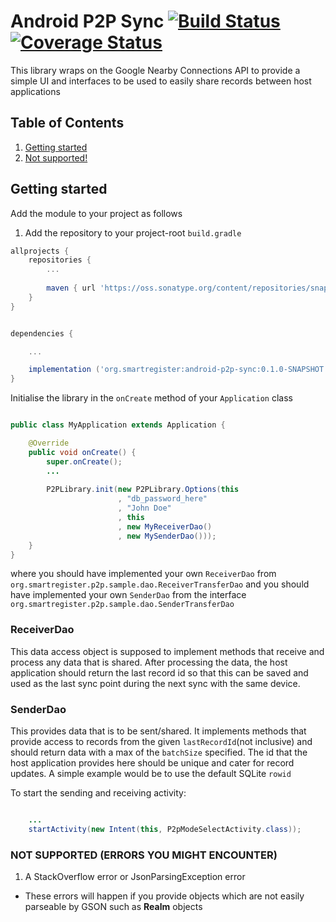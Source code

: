 # Android P2P Sync [![Build Status](https://travis-ci.org/OpenSRP/android-p2p-sync.svg?branch=master)](https://travis-ci.org/OpenSRP/android-p2p-sync) [![Coverage Status](https://coveralls.io/repos/github/OpenSRP/android-p2p-sync/badge.svg?branch=master)](https://coveralls.io/github/OpenSRP/android-p2p-sync?branch=master)


This library wraps on the Google Nearby Connections API to provide a simple UI and interfaces to be used to easily share records between host applications

## Table of Contents

1. [Getting started](#getting-started)
2. [Not supported!](#not-supported-(errors-you-might-encounter))

## Getting started

Add the module to your project as follows

1. Add the repository to your project-root `build.gradle`

```groovy
allprojects {
    repositories {
        ...
        
        maven { url 'https://oss.sonatype.org/content/repositories/snapshots/' }
    }
}
```


```groovy

dependencies {

    ...

    implementation ('org.smartregister:android-p2p-sync:0.1.0-SNAPSHOT'
}
```


Initialise the library in the `onCreate` method of your `Application` class

```java

public class MyApplication extends Application {

    @Override
    public void onCreate() {
        super.onCreate();
        ...
        
        P2PLibrary.init(new P2PLibrary.Options(this
                        , "db_password_here"
                        , "John Doe"
                        , this
                        , new MyReceiverDao()
                        , new MySenderDao()));
    }
}

```

where you should have implemented your own `ReceiverDao` from `org.smartregister.p2p.sample.dao.ReceiverTransferDao` and you should have implemented your own `SenderDao` from the interface `org.smartregister.p2p.sample.dao.SenderTransferDao`

### ReceiverDao

This data access object is supposed to implement methods that receive and process any data that is shared. After processing the data, the host application should return the last record id so that this can be saved and used as the last sync point during the next sync with the same device.


### SenderDao

This provides data that is to be sent/shared. It implements methods that provide access to records from the given `lastRecordId`(not inclusive) and should return data with a max of the `batchSize` specified. The id that the host application provides here should be unique and cater for record updates. A simple example would be to use the default SQLite `rowid`


To start the sending and receiving activity:

```java

    ...
    startActivity(new Intent(this, P2pModeSelectActivity.class));
```




### NOT SUPPORTED (ERRORS YOU MIGHT ENCOUNTER)

1. A StackOverflow error or JsonParsingException error

- These errors will happen if you provide objects which are not easily parseable by GSON such as **Realm** objects

